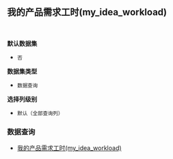 ## 我的产品需求工时(my_idea_workload) <!-- {docsify-ignore-all} -->



<br>
<p class="panel-title"><b>默认数据集</b></p>

* `否`

<p class="panel-title"><b>数据集类型</b></p>

* `数据查询`

<p class="panel-title"><b>选择列级别</b></p>

* `默认（全部查询列）`




### 数据查询
  * [我的产品需求工时(my_idea_workload)](module/Base/workload/query/my_idea_workload)
